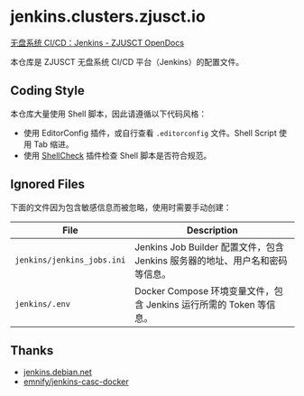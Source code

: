 # jenkins.clusters.zjusct.io

[无盘系统 CI/CD：Jenkins - ZJUSCT OpenDocs](https://zjusct.pages.zjusct.io/opendocs/operation/system/diskless/auto/)

本仓库是 ZJUSCT 无盘系统 CI/CD 平台（Jenkins）的配置文件。

## Coding Style

本仓库大量使用 Shell 脚本，因此请遵循以下代码风格：

- 使用 EditorConfig 插件，或自行查看 `.editorconfig` 文件。Shell Script 使用 Tab 缩进。
- 使用 [ShellCheck](https://marketplace.visualstudio.com/items?itemName=timonwong.shellcheck) 插件检查 Shell 脚本是否符合规范。

## Ignored Files

下面的文件因为包含敏感信息而被忽略，使用时需要手动创建：

| File | Description |
| ---- | ----------- |
| `jenkins/jenkins_jobs.ini` | Jenkins Job Builder 配置文件，包含 Jenkins 服务器的地址、用户名和密码等信息。 |
| `jenkins/.env` | Docker Compose 环境变量文件，包含 Jenkins 运行所需的 Token 等信息。 |

## Thanks

- [jenkins.debian.net](https://salsa.debian.org/qa/jenkins.debian.net)
- [emnify/jenkins-casc-docker](https://github.com/emnify/jenkins-casc-docker)
